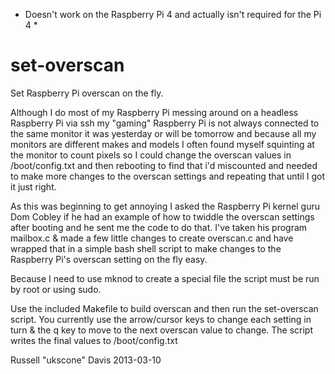 * Doesn't work on the Raspberry Pi 4 and actually isn't required for the Pi 4 *


set-overscan
============

Set Raspberry Pi overscan on the fly.

Although I do most of my Raspberry Pi messing around on a headless Raspberry Pi via ssh my "gaming" Raspberry Pi
is not always connected to the same monitor it was yesterday or will be tomorrow and because all my monitors are
different makes and models I often found myself squinting at the monitor to count pixels so I could change the overscan
values in /boot/config.txt and then rebooting to find that i'd miscounted and needed to make more changes to the
overscan settings and repeating that until I got it just right.

As this was beginning to get annoying I asked the Raspberry Pi kernel guru Dom Cobley if he had an example of how
to twiddle the overscan settings after booting and he sent me the code to do that. I've taken his program mailbox.c
& made a few little changes to create overscan.c and have wrapped that in a simple bash shell script to make changes
to the Raspberry Pi's overscan setting on the fly easy.

Because I need to use mknod to create a special file the script must be run by root or using sudo.

Use the included Makefile to build overscan and then run the set-overscan script. You currently use the arrow/cursor
keys to change each setting in turn & the q key to move to the next overscan value to change. The script writes the
final values to /boot/config.txt

Russell "ukscone" Davis 2013-03-10

